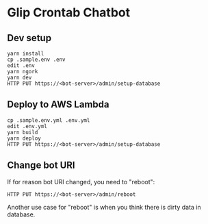 # Glip Crontab Chatbot


## Dev setup

```
yarn install
cp .sample.env .env
edit .env
yarn ngork
yarn dev
HTTP PUT https://<bot-server>/admin/setup-database
```


## Deploy to AWS Lambda

```
cp .sample.env.yml .env.yml
edit .env.yml
yarn build
yarn deploy
HTTP PUT https://<bot-server>/admin/setup-database
```


## Change bot URI

If for reason bot URI changed, you need to "reboot":

```
HTTP PUT https://<bot-server>/admin/reboot
```

Another use case for "reboot" is when you think there is dirty data in database.
